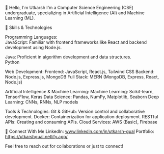 👋 Hello, I'm Utkarsh
I'm a Computer Science Engineering (CSE) undergraduate, specializing in Artificial Intelligence (AI) and Machine Learning (ML).

🚀 Skills & Technologies  

Programming Languages:  
JavaScript: Familiar with frontend frameworks like React and backend development using Node.js.  

Java: Proficient in algorithm development and data structures.  
Python  

Web Development:
Frontend: JavaScript, React.js, Tailwind CSS
Backend: Node.js, Express.js, MongoDB
Full Stack: MERN (MongoDB, Express, React, Node.js)  


Artificial Intelligence & Machine Learning:
Machine Learning: Scikit-learn, TensorFlow, Keras
Data Science: Pandas, NumPy, Matplotlib, Seaborn
Deep Learning: CNNs, RNNs, NLP models  

Tools & Technologies:
Git & GitHub: Version control and collaborative development.
Docker: Containerization for application deployment.
RESTful APIs: Creating and consuming APIs.
Cloud Services: AWS (Basic), Firebase


🤝 Connect With Me
LinkedIn: www.linkedin.com/in/utkarsh-gual
Portfolio: https://utkarshgual.netlify.app/

Feel free to reach out for collaborations or just to connect!
